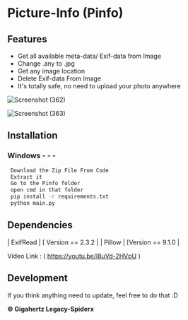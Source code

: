 # Picture-Info (Pinfo)

## Features

- Get all available meta-data/ Exif-data from Image
- Change .any to .jpg
- Get any image location 
- Delete Exif-data From Image
- It's totally safe, no need to upload your photo anywhere

![Screenshot (362)](https://user-images.githubusercontent.com/85947756/146396581-798d8fe8-60d9-416b-a01b-2bd90fd26788.png)

![Screenshot (363)](https://user-images.githubusercontent.com/85947756/146395820-65a70a07-753f-4153-8d95-363fcb75344b.png)


## Installation

### Windows - - - 

```sh
 Download the Zip File From Code
 Extract it
 Go to the Pinfo folder
 open cmd in that folder
 pip install -r requirements.txt
 python main.py 
```

## Dependencies

| ExifRead | [ Version == 2.3.2 |
| Pillow |  [Version == 9.1.0 |

Video Link : ( https://youtu.be/l8uVd-2HVpU )

## Development 

If you think anything need to update, feel free to do that :D

**© Gigahertz Legacy-Spiderx**
